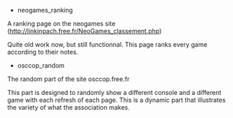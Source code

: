 - neogames_ranking

A ranking page on the neogames site (http://linkinpach.free.fr/NeoGames_classement.php)

 Quite old work now, but still functionnal.
 This page ranks every game according to their notes.

- osccop_random

The random part of the site osccop.free.fr

 This part is designed to randomly show a different console and a different game with each refresh of each page.
 This is a dynamic part that illustrates the variety of what the association makes.
